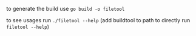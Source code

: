 to generate the build use 
```go build -o filetool```

to see usages run 
```./filetool --help```
(add buildtool to path to directly run `filetool --help`)